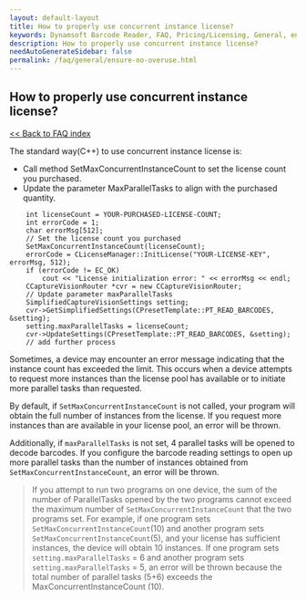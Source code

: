 ```yaml
---
layout: default-layout
title: How to properly use concurrent instance license?
keywords: Dynamsoft Barcode Reader, FAQ, Pricing/Licensing, General, ensure no overuse
description: How to properly use concurrent instance license?
needAutoGenerateSidebar: false
permalink: /faq/general/ensure-no-overuse.html
---
```


## How to properly use concurrent instance license?

[<< Back to FAQ index](index.md)

The standard way(C++) to use concurrent instance license is:

* Call method SetMaxConcurrentInstanceCount to set the license count you purchased.
* Update the parameter MaxParallelTasks to align with the purchased quantity.
```
    int licenseCount = YOUR-PURCHASED-LICENSE-COUNT;
    int errorCode = 1;
    char errorMsg[512];
    // Set the license count you purchased
    SetMaxConcurrentInstanceCount(licenseCount);
    errorCode = CLicenseManager::InitLicense("YOUR-LICENSE-KEY", errorMsg, 512);
    if (errorCode != EC_OK)
        cout << "License initialization error: " << errorMsg << endl;
    CCaptureVisionRouter *cvr = new CCaptureVisionRouter;
    // Update parameter maxParallelTasks
    SimplifiedCaptureVisionSettings setting;
    cvr->GetSimplifiedSettings(CPresetTemplate::PT_READ_BARCODES, &setting);
    setting.maxParallelTasks = licenseCount;
    cvr->UpdateSettings(CPresetTemplate::PT_READ_BARCODES, &setting);
    // add further process
```

Sometimes, a device may encounter an error message indicating that the instance count has exceeded the limit. This occurs when a device attempts to request more instances than the license pool has available or to initiate more parallel tasks than requested.

By default, if `SetMaxConcurrentInstanceCount` is not called, your program will obtain the full number of instances from the license. If you request more instances than are available in your license pool, an error will be thrown.

Additionally, if `maxParallelTasks` is not set, 4 parallel tasks will be opened to decode barcodes. If you configure the barcode reading settings to open up more parallel tasks than the number of instances obtained from `SetMaxConcurrentInstanceCount`, an error will be thrown.

> If you attempt to run two programs on one device, the sum of the number of ParallelTasks opened by the two programs cannot exceed the maximum number of `SetMaxConcurrentInstanceCount` that the two programs set. For example, if one program sets `SetMaxConcurrentInstanceCount`(10) and another program sets `SetMaxConcurrentInstanceCount`(5), and your license has sufficient instances, the device will obtain 10 instances. If one program sets `setting.maxParallelTasks` = 6 and another program sets `setting.maxParallelTasks` = 5, an error will be thrown because the total number of parallel tasks (5+6) exceeds the MaxConcurrentInstanceCount (10).


